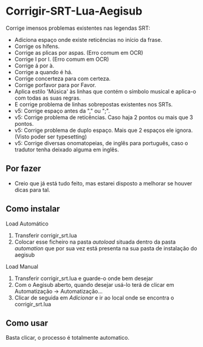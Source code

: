 Corrigir-SRT-Lua-Aegisub
========================

Corrige imensos problemas existentes nas legendas SRT:
- Adiciona espaço onde existe reticências no início da frase.
- Corrige os hífens.
- Corrige as plicas por aspas. (Erro comum em OCR)
- Corrige I por l. (Erro comum em OCR)
- Corrige á por à.
- Corrige a quando é há.
- Corrige concerteza para com certeza.
- Corrige porfavor para por Favor.
- Aplica estilo 'Música' às linhas que contém o símbolo musical e aplica-o com todas as suas regras.
- E corrige problema de linhas sobrepostas existentes nos SRTs.
-	v5: Corrige espaço antes da "," ou ";".
-	v5: Corrige problema de reticências. Caso haja 2 pontos ou mais que 3 pontos.
-	v5: Corrige problema de duplo espaço. Mais que 2 espaços ele ignora. (Visto poder ser typesetting)
-	v5: Corrige diversas onomatopeias, de inglês para português, caso o tradutor tenha deixado alguma em inglês.

Por fazer
-----------------
* Creio que já está tudo feito, mas estarei disposto a melhorar se houver dicas para tal.


Como instalar
--------------

Load Automático

1. Transferir corrigir_srt.lua
2. Colocar esse ficheiro na pasta _autoload_ situada dentro da pasta _automation_ que por sua vez está presenta na sua pasta de instalação do aegisub


Load Manual

1. Transferir corrigir_srt.lua e guarde-o onde bem desejar
2. Com o Aegisub aberto, quando desejar usá-lo terá de clicar em Automatização -> Automatização...
3. Clicar de seguida em _Adicionar_ e ir ao local onde se encontra o corrigir_srt.lua


Como usar
---------

Basta clicar, o processo é totalmente automatico.
